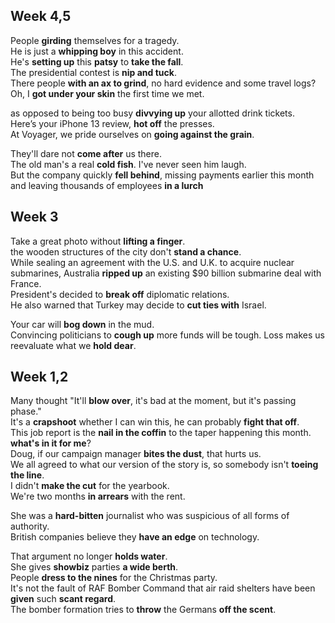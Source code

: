 
## Week 4,5

People **girding** themselves for a tragedy.   
He is just a **whipping boy** in this accident.  
He's **setting up** this **patsy** to **take the fall**.   
The presidential contest is **nip and tuck**.  
There people **with an ax to grind**, no hard evidence and some travel logs?  
Oh, I **got under your skin** the first time we met.  

as opposed to being too busy **divvying up** your allotted drink tickets.  
Here’s your iPhone 13 review, **hot off** the presses.  
At Voyager, we pride ourselves on **going against the grain**.  

They'll dare not **come after** us there.  
The old man's a real **cold fish**. I've never seen him laugh.  
But the company quickly **fell behind**, missing payments earlier this month and leaving thousands of employees **in a lurch** 

## Week 3 
Take a great photo without **lifting a finger**.  
the wooden structures of the city don't **stand a chance**.  
While sealing an agreement with the U.S. and U.K. to acquire nuclear submarines, Australia **ripped up** an existing $90 billion submarine deal with France.  
President's decided to **break off** diplomatic relations.  
He also warned that Turkey may decide to **cut ties with** Israel.  

Your car will **bog down** in the mud.  
Convincing politicians to **cough up** more funds will be tough. 
Loss makes us reevaluate what we **hold dear**.  

## Week 1,2

Many thought "It'll **blow over**, it's bad at the moment, but it's passing phase."  
It's a **crapshoot** whether I can win this, he can probably **fight that off**.   
This job report is the **nail in the coffin** to the taper happening this month.  
**what's in it for me**?  
Doug, if our campaign manager **bites the dust**, that hurts us.  
We all agreed to what our version of the story is, so somebody isn't **toeing the line**.  
I didn't **make the cut** for the yearbook.  
We're two months **in arrears** with the rent. 

She was a **hard-bitten** journalist who was suspicious of all forms of authority.  
British companies believe they **have an edge** on technology.  

That argument no longer **holds water**.  
She gives **showbiz** parties **a wide berth**.  
People **dress to the nines** for the Christmas party.  
It's not the fault of RAF Bomber Command that air raid shelters have been **given** such **scant regard**.  
The bomber formation tries to **throw** the Germans **off the scent**.  

